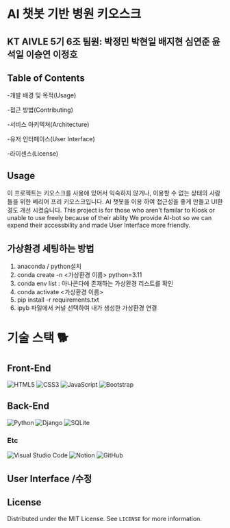 # AI 챗봇 기반 병원 키오스크

## KT AIVLE 5기 6조 팀원: 박정민 박현일 배지현 심연준 윤석일 이승연 이정호
## Table of Contents
  
  -개발 배경 및 목적(Usage)
  
  -접근 방법(Contributing)
  
  -서비스 아키텍쳐(Architecture)
  
  -유저 인터페이스(User Interface)
  
  -라이센스(License)
  
## Usage 
 이 프로젝트는 키오스크를 사용에 있어서 익숙하지 않거나, 이용할 수 없는 상태의 사람들을 위한 베리어 프리 키오스크입니다. AI 챗봇을 이용 하여 접근성을 좋게 만들고 UI환경도 개선 시켰습니다. 
 This project is for those who aren't familar to Kiosk or unable to use freely because of their ablity
 We provide AI-bot so we can expend their accessbility and made User Interface more friendly. 


## 가상환경 세팅하는 방법 
1. anaconda / python설치
2. conda create -n <가상환경 이름> python=3.11
3. conda env list : 아나콘다에 존재하는 가상환경 리스트를 확인
4. conda activate <가상환경 이름>
5. pip install -r requirements.txt
6. ipyb 파일에서 커널 선택하여 내가 생성한 가상환경 연결


# 기술 스택 🐕

## Front-End

![HTML5](https://img.shields.io/badge/HTML5-E34F26?style=for-the-badge&logo=html5&logoColor=white)
![CSS3](https://img.shields.io/badge/CSS3-1572B6?style=for-the-badge&logo=css3&logoColor=white)
![JavaScript](https://img.shields.io/badge/JavaScript-F7DF1E?style=for-the-badge&logo=javascript&logoColor=black)
![Bootstrap](https://img.shields.io/badge/Bootstrap-563D7C?style=for-the-badge&logo=bootstrap&logoColor=white)

## Back-End

![Python](https://img.shields.io/badge/Python-3776AB?style=for-the-badge&logo=python&logoColor=white)
![Django](https://img.shields.io/badge/Django-092E20?style=for-the-badge&logo=django&logoColor=white)
![SQLite](https://img.shields.io/badge/SQLite-003B57?style=for-the-badge&logo=sqlite&logoColor=white)


### Etc

![Visual Studio Code](https://img.shields.io/badge/Visual%20Studio%20Code-007ACC?style=for-the-badge&logo=visual-studio-code&logoColor=white)
![Notion](https://img.shields.io/badge/Notion-000000?style=for-the-badge&logo=notion&logoColor=white)
![GitHub](https://img.shields.io/badge/GitHub-181717?style=for-the-badge&logo=github&logoColor=white)



## User Interface  /수정 


## License
Distributed under the MIT License. See `LICENSE` for more information.



